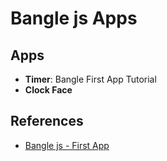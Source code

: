 # Bangle js Apps

## Apps

- **Timer**: Bangle First App Tutorial
- **Clock Face**

## References

- [Bangle js - First App](https://www.espruino.com/Bangle.js+First+App)

